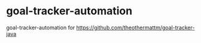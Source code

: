 # goal-tracker-automation
goal-tracker-automation for https://github.com/theothermattm/goal-tracker-java
